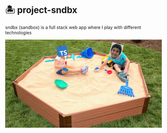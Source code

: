 # 🏝 project-sndbx
sndbx (sandbox) is a full stack web app where I play with different technologies

![cover image](readme_assets/sndbx_cover.png)
